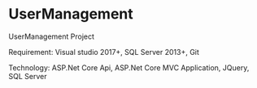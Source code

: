 # UserManagement
UserManagement Project

Requirement: 
Visual studio 2017+, 
SQL Server 2013+, 
Git

Technology: 
ASP.Net Core Api, 
ASP.Net Core MVC Application, 
JQuery, 
SQL Server
